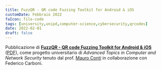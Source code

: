 ```yaml
---
title: FuzzQR - QR code Fuzzing Toolkit for Android & iOS
customDate: Febbraio 2022
faIcon: file-code
tags: [university,unipd,computer-science,cybersecurity,qrcodes]
date: 2022-02-01
draft: false
---
```


<!-- ![FuzzQR](/images/portfolio/fuzzqr.png) -->

Pubblicazione di **[FuzzQR - QR code Fuzzing Toolkit for Android & iOS](https://github.com/Maxelweb/FuzzQR)** ([PDF](https://github.com/Maxelweb/FuzzQR/releases/download/v1.0.1/FuzzQR-Paper-CarboniSciacco.pdf)), come progetto universitario di _Advanced Topics in Computer and Network Security_ tenuto dal prof. [Mauro Conti](https://www.math.unipd.it/~conti/) in collaborazione con Federico Carboni.